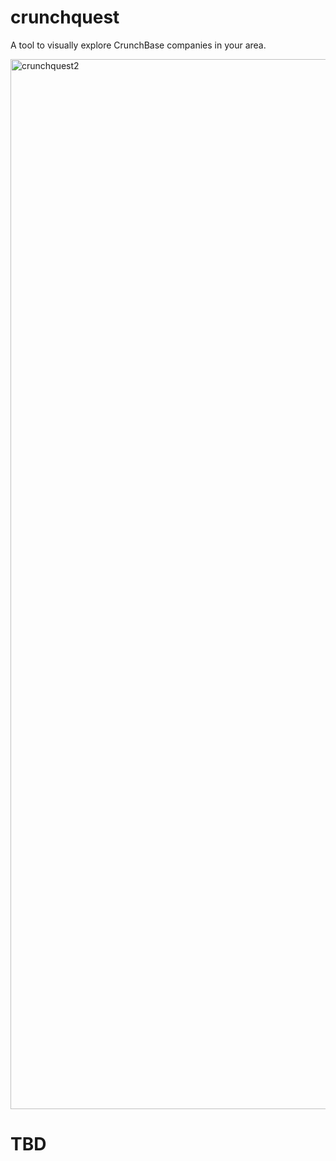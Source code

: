 # crunchquest
A tool to visually explore CrunchBase companies in your area.

<img width="1680" alt="crunchquest2" src="https://user-images.githubusercontent.com/15896597/43022949-b878df90-8c2e-11e8-9321-769839f98513.png">

# TBD
